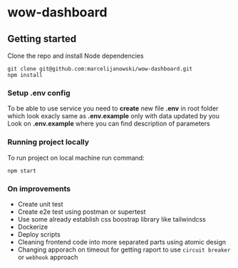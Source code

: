 # wow-dashboard


## Getting started

Clone the repo and install Node dependencies
```
git clone git@github.com:marcelijanowski/wow-dashboard.git
npm install
```

### Setup .env config
To be able to use service you need to **create** new file **.env** in root folder which look exacly same as **.env.example** only with data updated by you
Look on **.env.example** where you can find description of parameters

### Running project locally
To run project on local machine run command:
```
npm start
```
### On improvements
- Create unit test 
- Create e2e test using postman or supertest
- Use some already establish css boostrap library like tailwindcss
- Dockerize
- Deploy scripts 
- Cleaning frontend code into more separated parts using atomic design
- Changing apporach on timeout for getting raport to use `circuit breaker` or `webhook` approach


